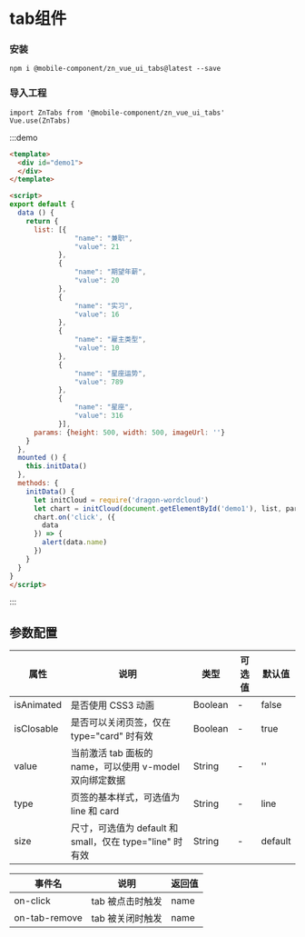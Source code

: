# tab组件 #
### 安装 ##
```
npm i @mobile-component/zn_vue_ui_tabs@latest --save
```
### 导入工程 ##
```
import ZnTabs from '@mobile-component/zn_vue_ui_tabs'
Vue.use(ZnTabs)

```
:::demo

```html
<template>
  <div id="demo1">
  </div>
</template>

<script>
export default {
  data () {
    return {
      list: [{
                "name": "兼职",
                "value": 21
            },
            {
                "name": "期望年薪",
                "value": 20
            },
            {
                "name": "实习",
                "value": 16
            },
            {
                "name": "雇主类型",
                "value": 10
            },
            {
                "name": "星座运势",
                "value": 789
            },
            {
                "name": "星座",
                "value": 316
            }],
      params: {height: 500, width: 500, imageUrl: ''}
    }
  },
  mounted () {
    this.initData()
  },
  methods: {
    initData() {
      let initCloud = require('dragon-wordcloud')
      let chart = initCloud(document.getElementById('demo1'), list, params)
      chart.on('click', ({
        data
      }) => {
        alert(data.name)
      })
    }
  }
}
</script>

```
:::


## 参数配置 ##

|属性		   |说明    		   |类型      |可选值  					 |默认值|
|--------------|-------------------|----------|--------------------------|-|
|isAnimated           |是否使用 CSS3 动画       |Boolean     | -                    | false |
|isClosable       |是否可以关闭页签，仅在 type="card" 时有效       |Boolean   | -                        | true|
|value        |当前激活 tab 面板的 name，可以使用 v-model 双向绑定数据 |String    | -                        | ''|
|type           |页签的基本样式，可选值为 line 和 card       |String     | -                   | line |
|size       |尺寸，可选值为 default 和 small，仅在 type="line" 时有效       |String   | -                        | default|

|事件名		   |说明			    |返回值|
|------------- |--------------------|-------------------------------------|
|on-click      |tab 被点击时触发           |name|
|on-tab-remove      |tab 被关闭时触发          |name|

